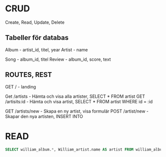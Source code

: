 # CRUD
Create, Read, Update, Delete

## Tabeller för databas

Album - artist_id, titel, year
Artist - name

Song - album_id, titel
Review - album_id, score, text

## ROUTES, REST

GET / - landing

Get /artists - Hämta och visa alla artister, SELECT * FROM artist
GET /artisits:id - Hämta och visa artist, SELECT * FROM artist WHERE id = :id

GET /artists/new - Skapa en ny artist, visa formulär
POST /artist/new -Skapar den nya artisten, INSERT INTO 

# READ


```sql     
SELECT william_album.*, William_artist.name AS artist FROM william_album JOIN William_artist ON william_album.artist_id = William_artist.id

